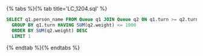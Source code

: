 {% tabs %}{% tab title='LC_1204.sql' %}

```sql
SELECT q1.person_name FROM Queue q1 JOIN Queue q2 ON q1.turn >= q2.turn
  GROUP BY q1.turn HAVING SUM(q2.weight) <= 1000
  ORDER BY SUM(q2.weight) DESC
  LIMIT 1
```

{% endtab %}{% endtabs %}
